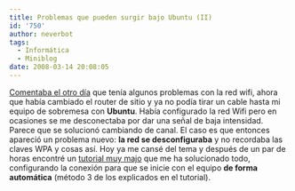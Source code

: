 ```yaml
---
title: Problemas que pueden surgir bajo Ubuntu (II)
id: '750'
author: neverbot
tags:
  - Informática
  - Miniblog
date: 2008-03-14 20:08:05
---
```


[Comentaba el otro día](https://neverbot.com/internet/red-wireless-con-un-router-tele2/) que tenía algunos problemas con la red wifi, ahora que había cambiado el router de sitio y ya no podía tirar un cable hasta mi equipo de sobremesa con **Ubuntu**. Había configurado la red Wifi pero en ocasiones se me desconectaba por dar una señal de baja intensidad. Parece que se solucionó cambiando de canal. El caso es que entonces apareció un problema nuevo: **la red se desconfiguraba** y no recordaba las claves WPA y cosas así. Hoy ya me cansé del tema y después de un par de horas encontré un [tutorial muy majo](http://linux.adslzone.net/howtos-manuales/how-to-conectar-a-red-wifi-con-wpa-usando-ubuntukubuntu) que me ha solucionado todo, configurando la conexión para que se inicie con el equipo **de forma automática** (método 3 de los explicados en el tutorial).